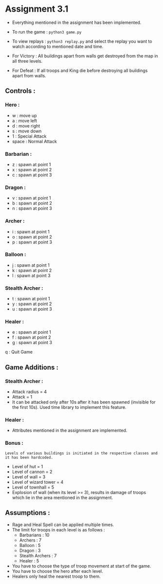# Assignment 3.1

- Everything mentioned in the assignment has been implemented.

- To run the game : `python3 game.py`
- To view replays : `python3 replay.py`  and select the replay you want to watch according to mentioned date and time.
- For Victory : All buildings apart from walls get destroyed from the map in all three levels.
- For Defeat : If all troops and King die before destroying all buildings apart from walls.

## Controls :

### Hero :

- w : move up
- a : move left
- d : move right
- s : move down
- 1 : Special Attack
- space : Normal Attack

### Barbarian :

- z : spawn at point 1
- x : spawn at point 2
- c : spawn at point 3

### Dragon :

- v : spawn at point 1
- b : spawn at point 2
- n : spawn at point 3

### Archer :

- i : spawn at point 1
- o : spawn at point 2
- p : spawn at point 3

### Balloon :

- j : spawn at point 1
- k : spawn at point 2
- l : spawn at point 3

### Stealth Archer :

- t : spawn at point 1
- y : spawn at point 2
- u : spawn at point 3

### Healer :

- e : spawn at point 1
- f : spawn at point 2
- g : spawn at point 3

q : Quit Game

## Game Additions :

### Stealth Archer :
- Attack radius = 4
- Attack = 1
- It can be attacked only after 10s after it has been spawned (invisible for the first 10s). Used time library to implement this feature.

### Healer :
- Attributes mentioned in the assignment are implemented.

### Bonus :
```
Levels of various buildings is initiated in the respective classes and it has been hardcoded.
```
- Level of hut = 1
- Level of cannon = 2
- Level of wall = 3
- Level of wizard tower = 4
- Level of townhall = 5
- Explosion of wall (when its level >= 3), results in damage of troops which lie in the area mentioned in the assignment. 
## Assumptions :

- Rage and Heal Spell can be applied multiple times.
- The limit for troops in each level is as follows :
    - Barbarians : 10
    - Archers : 7
    - Balloon : 5
    - Dragon : 3
    - Stealth Archers : 7
    - Healer : 5
- You have to choose the type of troop movement at start of the game.
- You have to choose the hero after each level.
- Healers only heal the nearest troop to them. 
